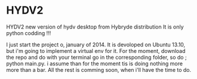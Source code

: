 HYDV2
=====

HYDV2 new version of hydv desktop from Hybryde distribution
It is only python codding !!!

I just start the project o, january of 2014.
It is devoloped on Ubuntu 13.10, but i'm going to implement a virtual env for it.
For the moment, download the repo and do with your terminal go in the corresponding folder, so do ; python main.py.
i assume than for the moment tis is doing nothing more more than a bar.
All the rest is comming soon, when i'll have the time to do.
